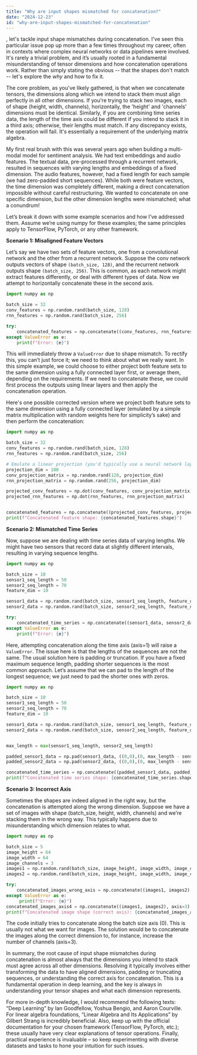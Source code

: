 ```yaml
---
title: "Why are input shapes mismatched for concatenation?"
date: "2024-12-23"
id: "why-are-input-shapes-mismatched-for-concatenation"
---
```


, let's tackle input shape mismatches during concatenation. I've seen this particular issue pop up more than a few times throughout my career, often in contexts where complex neural networks or data pipelines were involved. It's rarely a trivial problem, and it’s usually rooted in a fundamental misunderstanding of tensor dimensions and how concatenation operations work. Rather than simply stating the obvious -- that the shapes don't match -- let's explore the *why* and how to fix it.

The core problem, as you've likely gathered, is that when we concatenate tensors, the dimensions along which we intend to stack them must align perfectly in all other dimensions. If you're trying to stack two images, each of shape (height, width, channels), horizontally, the 'height' and 'channels' dimensions must be identical. Similarly, if you are combining time series data, the length of the time axis could be different if you intend to stack it in a third axis; otherwise, their lengths must match. If any discrepancy exists, the operation will fail. It's essentially a requirement of the underlying matrix algebra.

My first real brush with this was several years ago when building a multi-modal model for sentiment analysis. We had text embeddings and audio features. The textual data, pre-processed through a recurrent network, resulted in sequences with varying lengths and embeddings of a fixed dimension. The audio features, however, had a fixed length for each sample (we had zero-padded short sequences). While both were feature vectors, the time dimension was completely different, making a direct concatenation impossible without careful restructuring. We wanted to concatenate on one specific dimension, but the other dimension lengths were mismatched; what a conundrum!

Let’s break it down with some example scenarios and how I’ve addressed them. Assume we’re using numpy for these examples; the same principles apply to TensorFlow, PyTorch, or any other framework.

**Scenario 1: Misaligned Feature Vectors**

Let’s say we have two sets of feature vectors, one from a convolutional network and the other from a recurrent network. Suppose the conv network outputs vectors of shape `(batch_size, 128)`, and the recurrent network outputs shape `(batch_size, 256)`. This is common, as each network might extract features differently, or deal with different types of data. Now we attempt to horizontally concatenate these in the second axis.

```python
import numpy as np

batch_size = 32
conv_features = np.random.rand(batch_size, 128)
rnn_features = np.random.rand(batch_size, 256)

try:
    concatenated_features = np.concatenate((conv_features, rnn_features), axis=1)
except ValueError as e:
    print(f"Error: {e}")

```

This will immediately throw a `ValueError` due to shape mismatch. To rectify this, you can’t just force it; we need to think about what we really want. In this simple example, we could choose to either project both feature sets to the same dimension using a fully connected layer first, or average them, depending on the requirements. If we need to concatenate these, we could first process the outputs using linear layers and then apply the concatenation operation.

Here's one possible corrected version where we project both feature sets to the same dimension using a fully connected layer (emulated by a simple matrix multiplication with random weights here for simplicity’s sake) and then perform the concatenation:

```python
import numpy as np

batch_size = 32
conv_features = np.random.rand(batch_size, 128)
rnn_features = np.random.rand(batch_size, 256)

# Emulate a linear projection (you'd typically use a neural network layer here)
projection_dim = 100
conv_projection_matrix = np.random.rand(128, projection_dim)
rnn_projection_matrix = np.random.rand(256, projection_dim)

projected_conv_features = np.dot(conv_features, conv_projection_matrix)
projected_rnn_features = np.dot(rnn_features, rnn_projection_matrix)


concatenated_features = np.concatenate((projected_conv_features, projected_rnn_features), axis=1)
print(f"Concatenated feature shape: {concatenated_features.shape}")


```

**Scenario 2: Mismatched Time Series**

Now, suppose we are dealing with time series data of varying lengths. We might have two sensors that record data at slightly different intervals, resulting in varying sequence lengths.

```python
import numpy as np

batch_size = 10
sensor1_seq_length = 50
sensor2_seq_length = 70
feature_dim = 10

sensor1_data = np.random.rand(batch_size, sensor1_seq_length, feature_dim)
sensor2_data = np.random.rand(batch_size, sensor2_seq_length, feature_dim)

try:
    concatenated_time_series = np.concatenate((sensor1_data, sensor2_data), axis=1)
except ValueError as e:
    print(f"Error: {e}")

```

Here, attempting concatenation along the time axis (axis=1) will raise a `ValueError`. The issue here is that the lengths of the sequences are not the same. The usual solution here is padding or truncation. If you have a fixed maximum sequence length, padding shorter sequences is the most common approach. Let’s assume that we can pad to the length of the longest sequence; we just need to pad the shorter ones with zeros.

```python
import numpy as np

batch_size = 10
sensor1_seq_length = 50
sensor2_seq_length = 70
feature_dim = 10

sensor1_data = np.random.rand(batch_size, sensor1_seq_length, feature_dim)
sensor2_data = np.random.rand(batch_size, sensor2_seq_length, feature_dim)


max_length = max(sensor1_seq_length, sensor2_seq_length)

padded_sensor1_data = np.pad(sensor1_data, ((0,0),(0, max_length - sensor1_seq_length), (0,0)), mode='constant')
padded_sensor2_data = np.pad(sensor2_data, ((0,0),(0, max_length - sensor2_seq_length), (0,0)), mode='constant')

concatenated_time_series = np.concatenate((padded_sensor1_data, padded_sensor2_data), axis=2) #concatenated on the feature axis
print(f"Concatenated time series shape: {concatenated_time_series.shape}")


```

**Scenario 3: Incorrect Axis**

Sometimes the shapes are indeed aligned in the right way, but the concatenation is attempted along the wrong dimension. Suppose we have a set of images with shape (batch_size, height, width, channels) and we’re stacking them in the wrong way. This typically happens due to misunderstanding which dimension relates to what.

```python
import numpy as np

batch_size = 5
image_height = 64
image_width = 64
image_channels = 3
images1 = np.random.rand(batch_size, image_height, image_width, image_channels)
images2 = np.random.rand(batch_size, image_height, image_width, image_channels)

try:
    concatenated_images_wrong_axis = np.concatenate((images1, images2), axis=0)
except ValueError as e:
     print(f"Error: {e}")
concatenated_images_axis4 = np.concatenate((images1, images2), axis=3)
print(f"Concatenated image shape (correct axis): {concatenated_images_axis4.shape}")


```

The code initially tries to concatenate along the batch size axis (0). This is usually not what we want for images. The solution would be to concatenate the images along the correct dimension to, for instance, increase the number of channels (axis=3).

In summary, the root cause of input shape mismatches during concatenation is almost always that the dimensions you intend to stack must agree across all other dimensions. Resolving it typically involves either transforming the data to have aligned dimensions, padding or truncating sequences, or understanding the correct axis for concatenation. This is a fundamental operation in deep learning, and the key is always in understanding your tensor shapes and what each dimension represents.

For more in-depth knowledge, I would recommend the following texts: “Deep Learning” by Ian Goodfellow, Yoshua Bengio, and Aaron Courville. For linear algebra foundations, “Linear Algebra and Its Applications” by Gilbert Strang is incredibly beneficial. Also, keep up with the official documentation for your chosen framework (TensorFlow, PyTorch, etc.); these usually have very clear explanations of tensor operations. Finally, practical experience is invaluable – so keep experimenting with diverse datasets and tasks to hone your intuition for such issues.
